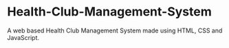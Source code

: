 # Health-Club-Management-System
A web based Health Club Management System made using HTML, CSS and JavaScript.
